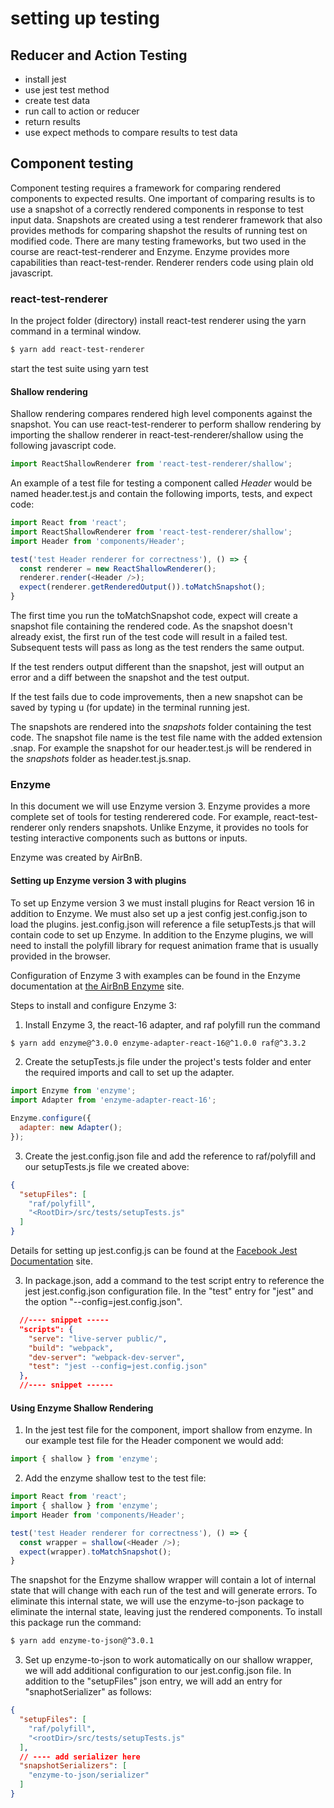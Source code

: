 # setting up testing

## Reducer and Action Testing

* install jest
* use jest test method
* create test data
* run call to action or reducer
* return results
* use expect methods to compare results to test data

## Component testing

Component testing requires a framework for comparing rendered components to expected results.
One important of comparing results is to use a snapshot of a correctly rendered components
in response to test input data. Snapshots are created using a test renderer framework that
also provides methods for comparing shapshot the results of running test on modified code.
There are many testing frameworks, but two used in the course are react-test-renderer
and Enzyme. Enzyme provides more capabilities than react-test-render. Renderer renders code using
plain old javascript.

### react-test-renderer

In the project folder (directory) install react-test renderer using the yarn command
in a terminal window.

```bash
$ yarn add react-test-renderer
```
start the test suite using yarn test

#### Shallow rendering

Shallow rendering compares rendered high level components against the snapshot.
You can use react-test-renderer to perform shallow rendering by importing the shallow
renderer in react-test-renderer/shallow using the following javascript code.

```javascript
import ReactShallowRenderer from 'react-test-renderer/shallow';
```

An example of a test file for testing a component called _Header_ would be named header.test.js and contain the following imports, tests, and expect code:
```javascript
import React from 'react';
import ReactShallowRenderer from 'react-test-renderer/shallow';
import Header from 'components/Header';

test('test Header renderer for correctness'), () => {
  const renderer = new ReactShallowRenderer();
  renderer.render(<Header />);
  expect(renderer.getRenderedOutput()).toMatchSnapshot();
}
```

The first time you run the toMatchSnapshot code, expect will create a snapshot file containing the
rendered code. As the snapshot doesn't already exist, the first run of the test code will result
in a failed test. Subsequent tests will pass as long as the test renders the same output.

If the test renders output different than the snapshot, jest will output an error and a diff
between the snapshot and the test output.

If the test fails due to code improvements, then a new snapshot can be saved by typing u (for update) in
the terminal running jest.

The snapshots are rendered into the _snapshots_ folder containing the test code. The snapshot file name is the test
file name with the added extension .snap. For example the snapshot for our header.test.js will be rendered in
the _snapshots_ folder as header.test.js.snap.

### Enzyme

In this document we will use Enzyme version 3. Enzyme provides a more complete set of tools for testing
renderered code. For example, react-test-renderer only renders snapshots. Unlike Enzyme, it provides no tools for testing interactive components such as buttons or inputs.

Enzyme was created by AirBnB.

#### Setting up Enzyme version 3 with plugins

To set up Enzyme version 3 we must install plugins for React version 16 in addition to Enzyme. We must also
set up a jest config jest.config.json to load the plugins. jest.config.json will reference a file setupTests.js
that will contain code to set up Enzyme. In addition to the Enzyme plugins, we will need to install the polyfill library for request animation frame that is usually provided in the browser.

Configuration of Enzyme 3 with examples can be found in the Enzyme documentation at [the AirBnB Enzyme](http://airbnb.io/enzyme) site.

Steps to install and configure Enzyme 3:

1. Install Enzyme 3, the react-16 adapter, and raf polyfill run the command
```bash
$ yarn add enzyme@^3.0.0 enzyme-adapter-react-16@^1.0.0 raf@^3.3.2
```
2. Create the setupTests.js file under the project's tests folder and enter the required imports and call to
set up the adapter.
```javascript
import Enzyme from 'enzyme';
import Adapter from 'enzyme-adapter-react-16';

Enzyme.configure({
  adapter: new Adapter();
});
```

3. Create the jest.config.json file and add the reference to raf/polyfill and our setupTests.js file we created above:
```json
{
  "setupFiles": [
    "raf/polyfill",
    "<RootDir>/src/tests/setupTests.js"
  ]
}
```

Details for setting up jest.config.js can be found at the [Facebook Jest Documentation](https://facebook.github.io/jest/en/docs/configuration.html) site.

3. In package.json, add a command to the test script entry to reference the jest jest.config.json configuration file. In the "test" entry for "jest" and the option "--config=jest.config.json".
```json
  //---- snippet -----
  "scripts": {
    "serve": "live-server public/",
    "build": "webpack",
    "dev-server": "webpack-dev-server",
    "test": "jest --config=jest.config.json"
  },
  //---- snippet ------
  ```

#### Using Enzyme Shallow Rendering

1. In the jest test file for the component, import shallow from enzyme. In our example test file for the Header component we would add:
```javascript
import { shallow } from 'enzyme';
```

2. Add the enzyme shallow test to the test file:
```javascript
import React from 'react';
import { shallow } from 'enzyme';
import Header from 'components/Header';

test('test Header renderer for correctness'), () => {
  const wrapper = shallow(<Header />);
  expect(wrapper).toMatchSnapshot();
}
```
The snapshot for the Enzyme shallow wrapper will contain a lot of internal state that will change with each run of the test and will generate errors. To eliminate this internal state, we will use the enzyme-to-json package to eliminate the internal state, leaving just the rendered components. To install this package run the command:

```bash
$ yarn add enzyme-to-json@^3.0.1
```

3.  Set up enzyme-to-json to work automatically on our shallow wrapper, we will add additional configuration to our jest.config.json file. In addition to the "setupFiles" json entry, we will add an entry for "snaphotSerializer" as follows:

```json
{
  "setupFiles": [
    "raf/polyfill",
    "<rootDir>/src/tests/setupTests.js"
  ],
  // ---- add serializer here
  "snapshotSerializers": [
    "enzyme-to-json/serializer"
  ]
}
```
